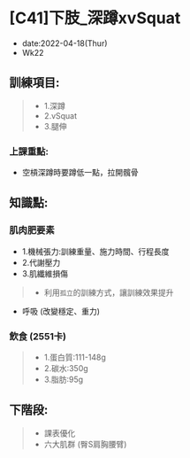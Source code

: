 # [C41]下肢_深蹲xvSquat

* date:2022-04-18(Thur)
* Wk22

## 訓練項目:

> * 1.深蹲
> * 2.vSquat
> * 3.腿伸

### 上課重點:

* 空槓深蹲時要蹲低一點，拉開髖骨


## 知識點:

### 肌肉肥要素

* 1.機械張力:訓練重量、施力時間、行程長度
* 2.代謝壓力
* 3.肌纖維損傷

> * 利用`孤立`的訓練方式，讓訓練效果提升
* 呼吸 (改變穩定、重力)

### 飲食 (2551卡)

> * 1.蛋白質:111-148g
> * 2.碳水:350g
> * 3.脂肪:95g

## 下階段:

> * 課表優化
> * 六大肌群 (臀S肩胸腰臂)

